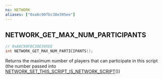 ```yaml
---
ns: NETWORK
aliases: ["0xa6c90fbc38e395ee"]
---
```

## NETWORK_GET_MAX_NUM_PARTICIPANTS

```c
// 0xA6C90FBC38E395EE
int NETWORK_GET_MAX_NUM_PARTICIPANTS();
```

Returns the maximum number of players that can participate in this script (the number passed into [NETWORK_SET_THIS_SCRIPT_IS_NETWORK_SCRIPT](#_0x1CA59E306ECB80A5)())

